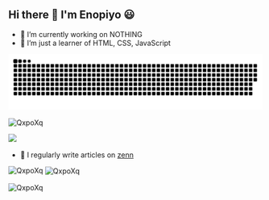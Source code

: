 ## Hi there 👋 I'm Enopiyo 😃


- 🔭 I’m currently working on NOTHING
- 🌱 I’m just a learner of HTML, CSS, JavaScript 
<!-- - 👯 I’m looking to collaborate on ...
- 🤔 I’m looking for help with ...
- 💬 Ask me about ...
- 📫 How to reach me: ...
- 😄 Pronouns: ...
- ⚡ Fun fact: ...
-->
<picture>
  <source media="(prefers-color-scheme: dark)" srcset="https://raw.githubusercontent.com/obregonia1/obregonia1/master/img/snake-dark.svg">
  <source media="(prefers-color-scheme: light)" srcset="https://raw.githubusercontent.com/obregonia1/obregonia1/master/img/snake.svg">
  <img alt="github contribution grid snake animation" src="https://raw.githubusercontent.com/obregonia1/obregonia1/master/img/snake.svg">
</picture>


<p align="left"> <img src="https://komarev.com/ghpvc/?username=QxpoXq&label=Profile%20views&color=0e75b6&style=flat" alt="QxpoXq" /> </p>
<p align="left"> <a href="https://twitter.com/piyo3code" target="_blank"><img src="https://img.shields.io/twitter/follow/?logo=twitter&style=for-the-badge" /></a> </p>

- 📝 I regularly write articles on [zenn](https://zenn.dev)

<p><img align="left" src="https://github-readme-stats.vercel.app/api/top-langs?username=QxpoXq&show_icons=true&locale=en&layout=compact" alt="QxpoXq" /></p>
<p>&nbsp;<img align="center" src="https://github-readme-stats.vercel.app/api?username=QxpoXq&show_icons=true&locale=en" alt="QxpoXq" /></p>
<p><img align="center" src="https://github-readme-streak-stats.herokuapp.com/?user=QxpoXq&" alt="QxpoXq" /></p>

